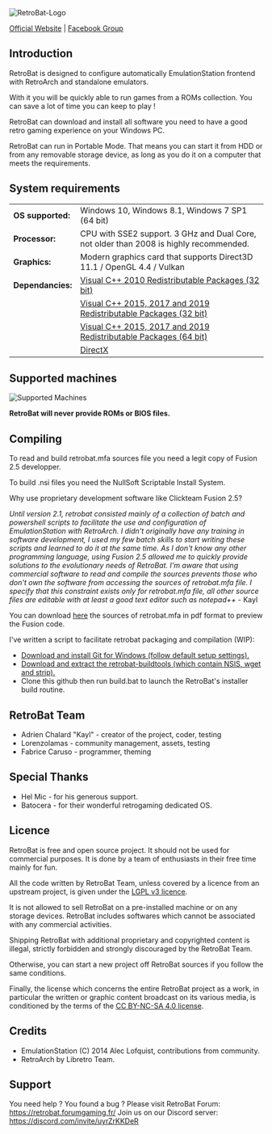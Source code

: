  <img src="https://www.retrobat.ovh/img/retrobat_logo.svg" alt="RetroBat-Logo" class="center"> 

[Official Website](https://www.retrobat.ovh) | [Facebook Group](https://www.facebook.com/groups/retrobat)

## Introduction

RetroBat is designed to configure automatically EmulationStation frontend with RetroArch and standalone emulators.

With it you will be quickly able to run games from a ROMs collection. You can save a lot of time you can keep to play !

RetroBat can download and install all software you need to have a good retro gaming experience on your Windows PC.

RetroBat can run in Portable Mode. That means you can start it from HDD or from any removable storage device, as long as you do it on a computer that meets the requirements.

## System requirements

|   |   |
|---|---|
|**OS supported:**|Windows 10, Windows 8.1, Windows 7 SP1 (64 bit)|
|**Processor:**|CPU with SSE2 support. 3 GHz and Dual Core, not older than 2008 is highly recommended.|
|**Graphics:**|Modern graphics card that supports Direct3D 11.1 / OpenGL 4.4 / Vulkan|
|**Dependancies:**|[Visual C++ 2010 Redistributable Packages (32 bit)](https://www.microsoft.com/en-US/download/details.aspx?id=5555)|
|   |[Visual C++ 2015, 2017 and 2019 Redistributable Packages (32 bit)](https://aka.ms/vs/16/release/vc_redist.x86.exe)|
|   |[Visual C++ 2015, 2017 and 2019 Redistributable Packages (64 bit)](https://aka.ms/vs/16/release/vc_redist.x64.exe)|
|   |[DirectX](https://www.microsoft.com/download/details.aspx?id=35)|

## Supported machines

![Supported Machines](https://www.retrobat.ovh/img/systems4.png)

**RetroBat will never provide ROMs or BIOS files.**

## Compiling

To read and build retrobat.mfa sources file you need a legit copy of Fusion 2.5 developper.

To build .nsi files you need the NullSoft Scriptable Install System.

Why use proprietary development software like Clickteam Fusion 2.5? 

*Until version 2.1, retrobat consisted mainly of a collection of batch and powershell scripts to facilitate the use and configuration of EmulationStation with RetroArch. I didn't originally have any training in software development, I used my few batch skills to start writing these scripts and learned to do it at the same time. As I don't know any other programming language, using Fusion 2.5 allowed me to quickly provide solutions to the evolutionary needs of RetroBat. I'm aware that using commercial software to read and compile the sources prevents those who don't own the software from accessing the sources of retrobat.mfa file. I specify that this constraint exists only for retrobat.mfa file, all other source files are editable with at least a good text editor such as notepad++* - Kayl

You can download [here](https://www.dropbox.com/sh/wp6ed3wlro9x7th/AADQFQCZNQlmhLeo1EqmHoI3a?dl=0) the sources of retrobat.mfa in pdf format to preview the Fusion code.

I've written a script to facilitate retrobat packaging and compilation (WIP):
- [Download and install Git for Windows (follow default setup settings).](https://gitforwindows.org/)
- [Download and extract the retrobat-buildtools (which contain NSIS, wget and strip).](https://www.dropbox.com/s/52nyaowovzyz6jd/retrobat-buildtools.zip?dl=1)
- Clone this github then run build.bat to launch the RetroBat's installer build routine.

## RetroBat Team

- Adrien Chalard "Kayl" - creator of the project, coder, testing
- Lorenzolamas - community management, assets, testing
- Fabrice Caruso - programmer, theming

## Special Thanks

- Hel Mic - for his generous support.
- Batocera - for their wonderful retrogaming dedicated OS.

## Licence

RetroBat is free and open source project. It should not be used for commercial purposes.
It is done by a team of enthusiasts in their free time mainly for fun.

All the code written by RetroBat Team, unless covered by a licence from an upstream project, is given under the [LGPL v3 licence](
http://www.gnu.org/licenses/lgpl-3.0.html).

It is not allowed to sell RetroBat on a pre-installed machine or on any storage devices. RetroBat includes softwares which cannot be associated with any commercial activities.

Shipping RetroBat with additional proprietary and copyrighted content is illegal, strictly forbidden and strongly discouraged by the RetroBat Team.

Otherwise, you can start a new project off RetroBat sources if you follow the same conditions.

Finally, the license which concerns the entire RetroBat project as a work, in particular the written or graphic content broadcast on its various media, is conditioned by the terms of the [CC BY-NC-SA 4.0 license](https://creativecommons.org/licenses/by-nc-sa/4.0).


## Credits

- EmulationStation (C) 2014 Alec Lofquist, contributions from community.
- RetroArch by Libretro Team.

## Support

You need help ? You found a bug ? Please visit RetroBat Forum: https://retrobat.forumgaming.fr/
Join us on our Discord server: https://discord.com/invite/uyrZrKKDeR
